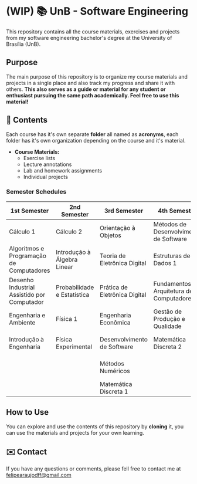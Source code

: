 # (WIP) 📚  UnB - Software Engineering
This repository contains all the course materials, exercises and projects from my software engineering bachelor's degree at the University of Brasília (UnB).

## Purpose

The main purpose of this repository is to organize my course materials and projects in a single place and also track my progress and share it with others. **This also serves as a guide or material for any student or enthusiast pursuing the same path academically. Feel free to use this material!**

## 📑 Contents

Each course has it's own separate **folder** all named as **acronyms**, each folder has it's own organization depending on the course and it's material.

- **Course Materials:**
  - Exercise lists
  - Lecture annotations
  - Lab and homework assignments
  - Individual projects

### Semester Schedules

| 1st Semester | 2nd Semester | 3rd Semester | 4th Semester | 5th Semester |
|-|-|-|-|-|
| Cálculo 1 | Cálculo 2 | Orientação à Objetos | Métodos de Desenvolvimento de Software | Requisitos de Software |
| Algoritmos e Programação de Computadores | Introdução à Álgebra Linear | Teoria de Eletrônica Digital | Estruturas de Dados 1 | Estrutura de Dados 2 |
| Desenho Industrial Assistido por Computador | Probabilidade e Estatística | Prática de Eletrônica Digital | Fundamentos de Arquitetura de Computadores | [Compiladores](COMP-UnB/) |
| Engenharia e Ambiente | Física 1 | Engenharia Econômica | Gestão de Produção e Qualidade | [Fundamentos de Sistemas Operacionais](FSO-UnB/) |
| Introdução à Engenharia | Física Experimental | Desenvolvimento de Software | Matemática Discreta 2 | [Interação Humano Computador](IHC-UnB/) |
|  |  | Métodos Numéricos |  | [Sistema de Banco de Dados 1](SBD1-UnB/) |
|  |  | Matemática Discreta 1 |  |  |

## How to Use

You can explore and use the contents of this repository by **cloning** it, you can use the materials and projects for your own learning.

## ✉️ Contact

If you have any questions or comments, please fell free to contact me at felipearaujodff@gmail.com